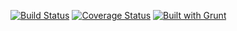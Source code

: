 [![Build Status](https://travis-ci.org/atabel/MLPwebapp.png?branch=v2)](https://travis-ci.org/atabel/MLPwebapp) [![Coverage Status](https://coveralls.io/repos/atabel/MLPwebapp/badge.png?branch=v2)](https://coveralls.io/r/atabel/MLPwebapp?branch=v2) [![Built with Grunt](https://cdn.gruntjs.com/builtwith.png)](http://gruntjs.com/)
